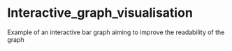 # Interactive_graph_visualisation
Example of an interactive bar graph aiming to improve the readability of the graph
